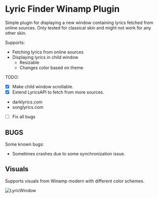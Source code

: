 # Lyric Finder Winamp Plugin
Simple plugin for displaying a new window containing lyrics fetched from online sources.
Only tested for classical skin and might not work for any other skin.

Supports:
 * Fetching lyrics from online sources
 * Displaying lyrics in child window
   - Resizable
   - Changes color based on theme

TODO:
- [x] Make child window scrollable.
- [x] Extend LyricsAPI to fetch from more sources.
 * darklyrics.com
 * songlyrics.com
- [ ] Fix all bugs

## BUGS
Some known bugs:
 - Sometimes crashes due to some synchronization issue.

## Visuals
Supports visuals from Winamp modern with different color schemes.

![LyricWindow](resource/winamp_picture)